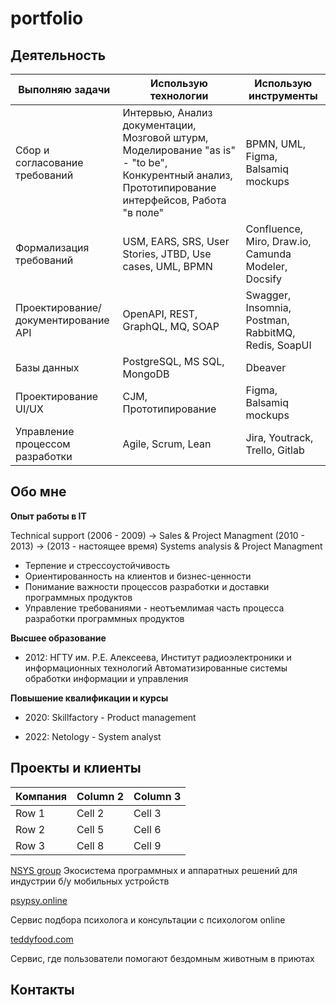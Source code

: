 # portfolio

## Деятельность

| Выполняю задачи | Использую технологии | Использую инструменты | 
|----------|----------|----------|
| Сбор и согласование требований | Интервью, Анализ документации, Мозговой штурм, Моделирование "as is" - "to be", Конкурентный анализ, Прототипирование интерфейсов, Работа "в поле" | BPMN, UML, Figma, Balsamiq mockups |
| Формализация требований | USM, EARS, SRS, User Stories, JTBD, Use cases, UML, BPMN | Confluence, Miro, Draw.io, Camunda Modeler, Docsify |
| Проектирование/документирование API | OpenAPI, REST, GraphQL, MQ, SOAP | Swagger, Insomnia, Postman, RabbitMQ, Redis, SoapUI |
| Базы данных |PostgreSQL, MS SQL, MongoDB | Dbeaver |
| Проектирование UI/UX | CJM, Прототипирование | Figma, Balsamiq mockups |
| Управление процессом разработки | Agile, Scrum, Lean  | Jira, Youtrack, Trello, Gitlab |



## Обо мне

**Опыт работы в IT**

Technical support (2006 - 2009) -> Sales & Project Managment (2010 - 2013) -> (2013 - настоящее время) Systems analysis & Project Managment

- Терпение и стрессоустойчивость
- Ориентированность на клиентов и бизнес-ценности
- Понимание важности процессов разработки и доставки программных продуктов
- Управление требованиями - неотъемлимая часть процесса разработки программных продуктов

**Высшее образование**

- 2012: НГТУ им. Р.Е. Алексеева, Институт радиоэлектроники и информационных технологий
Автоматизированные системы обработки информации и управления

**Повышение квалификации и курсы**

- 2020: Skillfactory - Product management

- 2022: Netology - System analyst

## Проекты и клиенты



| Компания | Column 2 | Column 3 |
|----------|----------|----------|
| Row 1    | Cell 2   | Cell 3   |
| Row 2    | Cell 5   | Cell 6   |
| Row 3    | Cell 8   | Cell 9   |


[NSYS group](https://nsysgroup.com/)
Экосистема программных и аппаратных решений для индустрии б/у мобильных устройств



[psypsy.online](https://psypsy.online/)

Сервис подбора психолога и консультации с психологом online

[teddyfood.com](https://teddyfood.com/)

Сервис, где пользователи помогают бездомным животным в приютах


## Контакты

